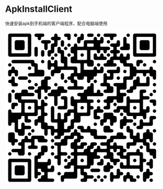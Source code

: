 # ApkInstallClient
快速安装apk到手机端的客户端程序，配合电脑端使用


![扫码下载apk](https://github.com/jarryleo/ApkInstallClient/blob/master/apk/apk_download_qrcode.png)
